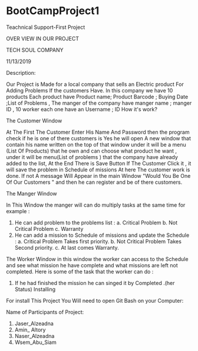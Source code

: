 # BootCampProject1
Teachnical Support-First Project

OVER VIEW IN OUR PROJECT
 
TECH  SOUL COMPANY


11/13/2019

Description:

Our Project is Made for a local company that sells an Electric product For Adding Problems If the customers Have. In this  company we have 10 products Each product have  Product name; Product Barcode ; Buying Date ;List of Problems   , The manger of the company  have manger name ;  manger ID , 10 worker each one have an  Username ; ID 
How it's work?

 The Customer Window
 
At The First The Customer Enter His Name And Password then the program check if he is one of there customers is Yes he will open A new window that contain his name  written on the top of that window under it will be a menu (List Of Products) that he own and can choose what product he want ,  under it will be menu(List of problems ) that the company have already  added to the list, At the End There is Save Button If The Customer Click it , it will save the problem in Schedule of missions At here The customer work is done. If not  A message Will Appear in  the main Window "Would You Be One Of Our Customers " and then he can register and be of there customers.  
 
The Manger Window

In This Window  the manger will can do multiply tasks  at the same time for example :
1.	He  can add problem to the problems list :
  a.	Critical Problem
  b.	Not Critical Problem
  c.	Warranty 
2.	He can add a mission to Schedule of missions and update the Schedule :
  a.	Critical Problem Takes first priority.
  b.	Not Critical Problem Takes Second priority.
  c.	At last comes Warranty.


The Worker Window
in this window the worker can access to the Schedule and see what mission he have complete and what missions are left not completed. Here is some of the task that the worker can do :
1.	If he had finished the mission he can singed  it by Completed .(her Status)
Installing

For install This Project You Will need to open Git Bash on your Computer:



Name of Participants of Project:

1.	Jaser_Alzeadna 
2.	Amin_ Altory 
3.	Naser_Alzeadna
4.	Wsem_Abu_Siam



